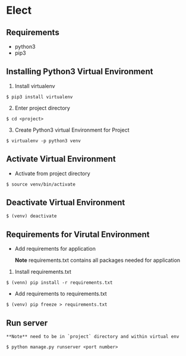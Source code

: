 # Elect
## Requirements
* python3
* pip3
## Installing Python3 Virtual Environment
1) Install virtualenv
```
$ pip3 install virtualenv
```
2) Enter project directory
```
$ cd <project>
```
3) Create Python3 virtual Environment for Project
```
$ virtualenv -p python3 venv
```
## Activate Virtual Environment
* Activate from project directory
```
$ source venv/bin/activate
```
## Deactivate Virtual Environment
```
$ (venv) deactivate
```
## Requirements for Virutal Environment
* Add requirements for application

	**Note** requirements.txt contains all packages needed for application
1) Install requirements.txt
```
$ (venn) pip install -r requirements.txt
```
* Add requirements to requirements.txt
```
$ (venv) pip freeze > requirements.txt
```
## Run server

	**Note** need to be in `project` directory and within virtual env

```
$ python manage.py runserver <port number>
```
